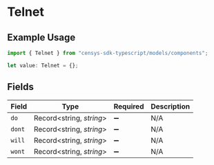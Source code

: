 # Telnet

## Example Usage

```typescript
import { Telnet } from "censys-sdk-typescript/models/components";

let value: Telnet = {};
```

## Fields

| Field                    | Type                     | Required                 | Description              |
| ------------------------ | ------------------------ | ------------------------ | ------------------------ |
| `do`                     | Record<string, *string*> | :heavy_minus_sign:       | N/A                      |
| `dont`                   | Record<string, *string*> | :heavy_minus_sign:       | N/A                      |
| `will`                   | Record<string, *string*> | :heavy_minus_sign:       | N/A                      |
| `wont`                   | Record<string, *string*> | :heavy_minus_sign:       | N/A                      |